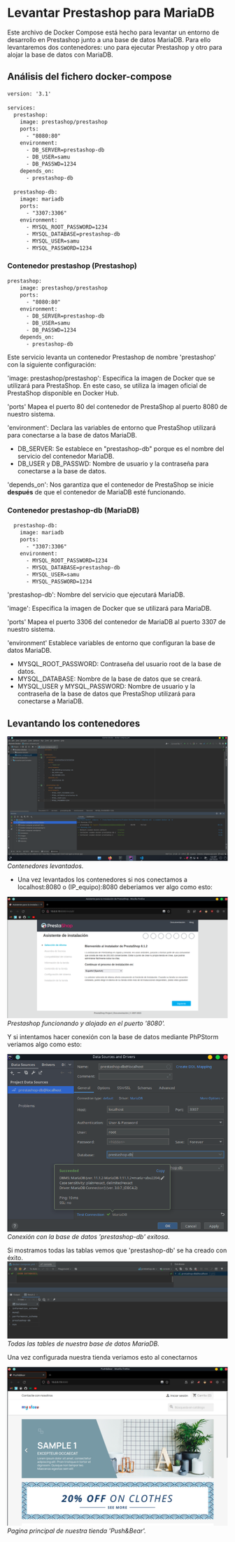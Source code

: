 # Levantar Prestashop para MariaDB

Este archivo de Docker Compose está hecho para levantar un entorno de desarrollo en Prestashop junto a una base de datos MariaDB. Para ello levantaremos dos contenedores: uno para ejecutar Prestashop y otro para alojar la base de datos con MariaDB.

## Análisis del fichero docker-compose

```
version: '3.1'

services:
  prestashop:
    image: prestashop/prestashop
    ports:
      - "8080:80"
    environment:
      - DB_SERVER=prestashop-db
      - DB_USER=samu
      - DB_PASSWD=1234
    depends_on:
      - prestashop-db

  prestashop-db:
    image: mariadb
    ports:
      - "3307:3306"
    environment:
      - MYSQL_ROOT_PASSWORD=1234
      - MYSQL_DATABASE=prestashop-db
      - MYSQL_USER=samu
      - MYSQL_PASSWORD=1234
```

### Contenedor prestashop (Prestashop)

```
prestashop:
    image: prestashop/prestashop
    ports:
      - "8080:80"
    environment:
      - DB_SERVER=prestashop-db
      - DB_USER=samu
      - DB_PASSWD=1234
    depends_on:
      - prestashop-db
```

Este servicio levanta un contenedor Prestashop de nombre 'prestashop' con la siguiente configuración:

'image: prestashop/prestashop': Especifica la imagen de Docker que se utilizará para PrestaShop. En este caso, se utiliza la imagen oficial de PrestaShop disponible en Docker Hub.

'ports' Mapea el puerto 80 del contenedor de PrestaShop al puerto 8080 de nuestro sistema.

'environment': Declara las variables de entorno que PrestaShop utilizará para conectarse a la base de datos MariaDB. 

- DB_SERVER: Se establece en "prestashop-db" porque es el nombre del servicio del contenedor MariaDB. 
- DB_USER y DB_PASSWD: Nombre de usuario y la contraseña para conectarse a la base de datos.

'depends_on': Nos garantiza que el contenedor de PrestaShop se inicie **después** de que el contenedor de MariaDB esté funcionando.

### Contenedor prestashop-db (MariaDB)

```
  prestashop-db:
    image: mariadb
    ports:
      - "3307:3306"
    environment:
      - MYSQL_ROOT_PASSWORD=1234
      - MYSQL_DATABASE=prestashop-db
      - MYSQL_USER=samu
      - MYSQL_PASSWORD=1234

```

'prestashop-db': Nombre del servicio que ejecutará MariaDB.

'image': Especifica la imagen de Docker que se utilizará para MariaDB.

'ports' Mapea el puerto 3306 del contenedor de MariaDB al puerto 3307 de nuestro sistema.

'environment' Establece variables de entorno que configuran la base de datos MariaDB. 

- MYSQL_ROOT_PASSWORD: Contraseña del usuario root de la base de datos. 
- MYSQL_DATABASE: Nombre de la base de datos que se creará. 
- MYSQL_USER y MYSQL_PASSWORD: Nombre de usuario y la contraseña de la base de datos que PrestaShop utilizará para conectarse a MariaDB.

## Levantando los contenedores

![](./imagenes/docker.png)
_Contenedores levantados._

- Una vez levantados los contenedores si nos conectamos a localhost:8080 o (IP_equipo):8080 deberiamos ver algo como esto:

![](./imagenes/localhost.png)
_Prestashop funcionando y alojado en el puerto '8080'._

Y si intentamos hacer conexión con la base de datos mediante PhPStorm veriamos algo como esto:

![](./imagenes/test_conn.png)
_Conexión con la base de datos 'prestashop-db' exitosa._

Si mostramos todas las tablas vemos que 'prestashop-db' se ha creado con éxito.
![](./imagenes/ejemplo_conn.png)
_Todas las tables de nuestra base de datos MariaDB._

Una vez configurada nuestra tienda veriamos esto al conectarnos

![](./imagenes/push&bear.png)
_Pagina principal de nuestra tienda 'Push&Bear'._